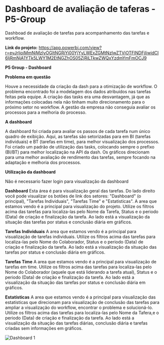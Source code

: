 # Dashboard de avaliação de taferas - P5-Group
Dashboad de avaliação de tarefas para acompanhamento das tarefas e workflow.

**Link do projeto:** https://app.powerbi.com/view?r=eyJrIjoiMmNjMzIyOGItNGRiYi00YjYyLWExZGMtNzIwZTVjOTFlNDFjIiwidCI6IjRmNjA1YTk5LWY1M2EtNGZhOS05ZjRiLTkwZWQxYzdmYmFmOCJ9

**P5 Group - Dashboard**

**Problema em questão**

Houve a necessidade da criação da dash para a otimização de workflow. O problema encontrado foi a modelagem dos dados atribuídos nas tarefas feitas pela equipe. A criação das tasks era uma desvantagem, já que as informações colocadas nela não tinham muito direcionamento para o próximo setor no workflow. A gestão da empresa não conseguia avaliar os processos para a melhoria do processo. 

**A dashboard**

A dashboard foi criada para avaliar os passos de cada tarefa num único quadro de exibição. Aqui, as tarefas são setorizadas para em BI (tarefas individuais) e BT (tarefas em time), para melhor visualização dos processos. Foi criado um padrão de utilização das tasks, colocando sempre o prefixo (BI/BT) para melhor localização na API da dash. Os gráficos direcionam para uma melhor avaliação de rendimento das tarefas, sempre focando na adaptação e melhoria dos processos.


**Utilização da dashboard**

Não é necessario fazer login para visualização da dashboard

**Dashboard**
Esta área é para visualização geral das tarefas. Do lado direito você pode visualizar os botões de link dos setores: "Dashboard" (o principal), "Tarefas Individuais", "Tarefas Time" e "Estatisticas".
A area que estamos vendo é a principal para visualização do projeto. Utilize os filtros acima das tarefas para localiza-las pelo Nome da Tarefa, Status e o periodo (Data) de criação e finalização da tarefa. Ao lado está a visualização da situação das tarefas por status e conclusão diária em gráficos.

**Tarefas Individuais**
A area que estamos vendo é a principal para visualização de tarefas individuais. Utilize os filtros acima das tarefas para localiza-las pelo Nome do Colaborador, Status e o periodo (Data) de criação e finalização da tarefa. Ao lado está a visualização da situação das tarefas por status e conclusão diária em gráficos.

**Tarefas Time**
A area que estamos vendo é a principal para visualização de tarefas em time. Utilize os filtros acima das tarefas para localiza-las pelo Nome do Colaborador (aquele que está liderando a tarefa atual), Status e o periodo (Data) de criação e finalização da tarefa. Ao lado está a visualização da situação das tarefas por status e conclusão diária em gráficos.

**Estatísticas**
A area que estamos vendo é a principal para visualização das estatísticas que direcionam para visualização de conclusão das tarefas para ampliar a visualização do workflow, encontrar o problema e solucioná-lo. Utilize os filtros acima das tarefas para localiza-las pelo Nome da Tafera,e o periodo (Data) de criação e finalização da tarefa. Ao lado está a visualização da situação das tarefas diárias, conclusão diária e tarefas criadas sem informações em gráficos.

![Dashboard 1](screenshots/Dashboard%201%20.png)

